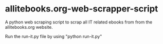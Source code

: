 # allitebooks.org-web-scrapper-script

A python web scraping script to scrap all IT related ebooks from from the allitebooks.org website.

Run the run-it.py file by using "python run-it.py"
